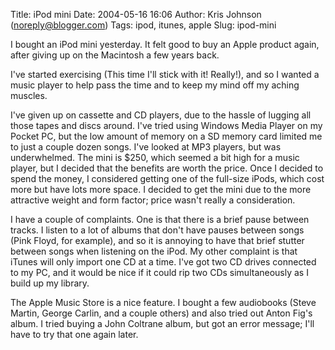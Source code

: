 Title: iPod mini
Date: 2004-05-16 16:06
Author: Kris Johnson (noreply@blogger.com)
Tags: ipod, itunes, apple
Slug: ipod-mini

I bought an iPod mini yesterday. It felt good to buy an Apple product
again, after giving up on the Macintosh a few years back.

I've started exercising (This time I'll stick with it! Really!), and so
I wanted a music player to help pass the time and to keep my mind off my
aching muscles.

I've given up on cassette and CD players, due to the hassle of lugging
all those tapes and discs around. I've tried using Windows Media Player
on my Pocket PC, but the low amount of memory on a SD memory card
limited me to just a couple dozen songs. I've looked at MP3 players, but
was underwhelmed. The mini is $250, which seemed a bit high for a music
player, but I decided that the benefits are worth the price. Once I
decided to spend the money, I considered getting one of the full-size
iPods, which cost more but have lots more space. I decided to get the
mini due to the more attractive weight and form factor; price wasn't
really a consideration.

I have a couple of complaints. One is that there is a brief pause
between tracks. I listen to a lot of albums that don't have pauses
between songs (Pink Floyd, for example), and so it is annoying to have
that brief stutter between songs when listening on the iPod. My other
complaint is that iTunes will only import one CD at a time. I've got two
CD drives connected to my PC, and it would be nice if it could rip two
CDs simultaneously as I build up my library.

The Apple Music Store is a nice feature. I bought a few audiobooks
(Steve Martin, George Carlin, and a couple others) and also tried out
Anton Fig's album. I tried buying a John Coltrane album, but got an
error message; I'll have to try that one again later.

